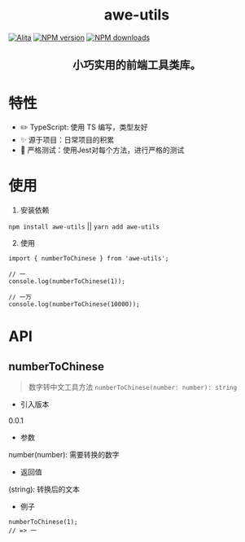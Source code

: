<h1 align="center">awe-utils</h1>

[![Alita](https://img.shields.io/badge/alitajs-ant%20design%20plus-blue.svg)](https://github.com/alitajs/autils)
[![NPM version](https://img.shields.io/npm/v/awe-utils.svg?style=flat)](https://npmjs.org/package/awe-utils)
[![NPM downloads](http://img.shields.io/npm/dm/awe-utils.svg?style=flat)](https://npmjs.org/package/awe-utils)

<h2 align="center">小巧实用的前端工具类库。</h2>

# 特性

* ✏️ TypeScript: 使用 TS 编写，类型友好
* ✨ 源于项目：日常项目的积累
* 🐳 严格测试：使用Jest对每个方法，进行严格的测试

# 使用

1. 安装依赖

`npm install awe-utils` || `yarn add awe-utils`

2. 使用

```
import { numberToChinese } from 'awe-utils';

// 一
console.log(numberToChinese(1));

// 一万
console.log(numberToChinese(10000));
```

# API

## numberToChinese

> 数字转中文工具方法 `numberToChinese(number: number): string`

* 引入版本

0.0.1

* 参数

number(number): 需要转换的数字

* 返回值

(string): 转换后的文本

* 例子


```
numberToChinese(1);
// => 一
```







